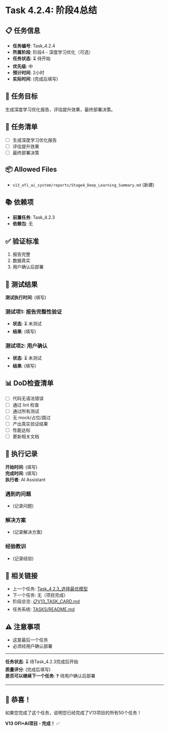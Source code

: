 # Task 4.2.4: 阶段4总结

## 📋 任务信息
- **任务编号**: Task_4.2.4
- **所属阶段**: 阶段4 - 深度学习优化（可选）
- **任务状态**: ⏳ 待开始
- **优先级**: 中
- **预计时间**: 2小时
- **实际时间**: (完成后填写)

## 🎯 任务目标
生成深度学习优化报告，评估提升效果，最终部署决策。

## 📝 任务清单
- [ ] 生成深度学习优化报告
- [ ] 评估提升效果
- [ ] 最终部署决策

## 📦 Allowed Files
- `v13_ofi_ai_system/reports/Stage4_Deep_Learning_Summary.md` (新建)

## 📚 依赖项
- **前置任务**: Task_4.2.3
- **依赖包**: 无

## ✅ 验证标准
1. 报告完整
2. 数据真实
3. 用户确认后部署

## 🧪 测试结果
**测试执行时间**: (填写)

### 测试项1: 报告完整性验证
- **状态**: ⏳ 未测试
- **结果**: (填写)

### 测试项2: 用户确认
- **状态**: ⏳ 未测试
- **结果**: (填写)

## 📊 DoD检查清单
- [ ] 代码无语法错误
- [ ] 通过 lint 检查
- [ ] 通过所有测试
- [ ] 无 mock/占位/跳过
- [ ] 产出真实验证结果
- [ ] 性能达标
- [ ] 更新相关文档

## 📝 执行记录
**开始时间**: (填写)  
**完成时间**: (填写)  
**执行者**: AI Assistant

### 遇到的问题
- (记录问题)

### 解决方案
- (记录解决方案)

### 经验教训
- (记录经验)

## 🔗 相关链接
- 上一个任务: [Task_4.2.3_选择最优模型](./Task_4.2.3_选择最优模型.md)
- 下一个任务: 无（项目完成）
- 阶段总览: [📋V13_TASK_CARD.md](../../📋V13_TASK_CARD.md)
- 任务系统: [TASKS/README.md](../README.md)

## ⚠️ 注意事项
- 这是最后一个任务
- 必须经用户确认部署

---
**任务状态**: ⏳ 待Task_4.2.3完成后开始  
**质量评分**: (完成后填写)  
**是否可以继续下一个任务**: ❓ 待用户确认后部署

---

## 🎉 恭喜！

如果您完成了这个任务，说明您已经完成了V13项目的所有50个任务！

**V13 OFI+AI项目 - 完成！** ✅

